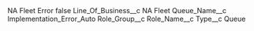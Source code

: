 <?xml version="1.0" encoding="UTF-8"?>
<CustomMetadata xmlns="http://soap.sforce.com/2006/04/metadata" xmlns:xsi="http://www.w3.org/2001/XMLSchema-instance" xmlns:xsd="http://www.w3.org/2001/XMLSchema">
    <label>NA Fleet Error</label>
    <protected>false</protected>
    <values>
        <field>Line_Of_Business__c</field>
        <value xsi:type="xsd:string">NA Fleet</value>
    </values>
    <values>
        <field>Queue_Name__c</field>
        <value xsi:type="xsd:string">Implementation_Error_Auto</value>
    </values>
    <values>
        <field>Role_Group__c</field>
        <value xsi:nil="true"/>
    </values>
    <values>
        <field>Role_Name__c</field>
        <value xsi:nil="true"/>
    </values>
    <values>
        <field>Type__c</field>
        <value xsi:type="xsd:string">Queue</value>
    </values>
</CustomMetadata>
